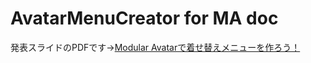 # AvatarMenuCreator for MA doc

発表スライドのPDFです→[Modular Avatarで着せ替えメニューを作ろう！](https://narazaka.github.io/AvatarMenuCreatorForMA-doc/index.pdf)
